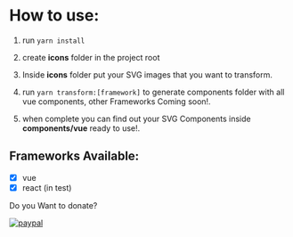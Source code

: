 # How to use:

1. run  ```yarn install```

2. create __icons__ folder in the project root

3. Inside __icons__ folder put your SVG images that you want to transform.

4. run  ```yarn transform:[framework]``` to generate components folder with all vue components, other Frameworks Coming soon!.

5. when complete you can find out your SVG Components inside __components/vue__ ready to use!.

## Frameworks Available:

- [X] vue
- [X] react (in test)

Do you Want to donate? 

[![paypal](https://www.paypalobjects.com/en_US/i/btn/btn_donateCC_LG.gif)](https://paypal.me/jjoyab)